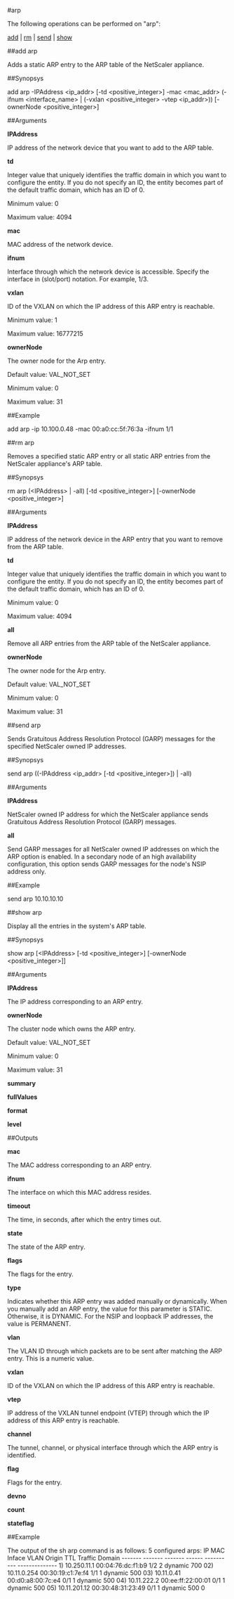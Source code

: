 #arp

The following operations can be performed on "arp":


[add](#add-arp) | [rm](#rm-arp) | [send](#send-arp) | [show](#show-arp)

##add arp

Adds a static ARP entry to the ARP table of the NetScaler appliance.


##Synopsys

add arp -IPAddress &lt;ip_addr> [-td &lt;positive_integer>] -mac &lt;mac_addr> (-ifnum &lt;interface_name> | (-vxlan &lt;positive_integer>  -vtep &lt;ip_addr>)) [-ownerNode &lt;positive_integer>]


##Arguments

<b>IPAddress</b>
IP address of the network device that you want to add to the ARP table.

<b>td</b>
Integer value that uniquely identifies the traffic domain in which you want to configure the entity. If you do not specify an ID, the entity becomes part of the default traffic domain, which has an ID of 0.
Minimum value: 0
Maximum value: 4094

<b>mac</b>
MAC address of the network device.

<b>ifnum</b>
Interface through which the network device is accessible. Specify the interface in (slot/port) notation. For example, 1/3.

<b>vxlan</b>
ID of the VXLAN on which the IP address of this ARP entry is reachable.
Minimum value: 1
Maximum value: 16777215

<b>ownerNode</b>
The owner node for the Arp entry.
Default value: VAL_NOT_SET
Minimum value: 0
Maximum value: 31



##Example

add arp -ip 10.100.0.48 -mac 00:a0:cc:5f:76:3a -ifnum 1/1

##rm arp

Removes a specified static ARP entry or all static ARP entries from the NetScaler appliance's ARP table.


##Synopsys

rm arp (&lt;IPAddress> | -all) [-td &lt;positive_integer>] [-ownerNode &lt;positive_integer>]


##Arguments

<b>IPAddress</b>
IP address of the network device in the ARP entry that you want to remove from the ARP table.

<b>td</b>
Integer value that uniquely identifies the traffic domain in which you want to configure the entity. If you do not specify an ID, the entity becomes part of the default traffic domain, which has an ID of 0.
Minimum value: 0
Maximum value: 4094

<b>all</b>
Remove all ARP entries from the ARP table of the NetScaler appliance.

<b>ownerNode</b>
The owner node for the Arp entry.
Default value: VAL_NOT_SET
Minimum value: 0
Maximum value: 31



##send arp

Sends Gratuitous Address Resolution Protocol (GARP) messages for the specified NetScaler owned IP addresses.


##Synopsys

send arp ((-IPAddress &lt;ip_addr>  [-td &lt;positive_integer>]) | -all)


##Arguments

<b>IPAddress</b>
NetScaler owned IP address for which the NetScaler appliance sends Gratuitous Address Resolution Protocol (GARP) messages.

<b>all</b>
Send GARP messages for all NetScaler owned IP addresses on which the ARP option is enabled. In a secondary node of an high availability configuration, this option sends GARP messages for the node's NSIP address only.



##Example

send arp 10.10.10.10

##show arp

Display all the entries in the system's ARP table.


##Synopsys

show arp [&lt;IPAddress>  [-td &lt;positive_integer>]  [-ownerNode &lt;positive_integer>]]


##Arguments

<b>IPAddress</b>
The IP address corresponding to an ARP entry.

<b>ownerNode</b>
The cluster node which owns the ARP entry.
Default value: VAL_NOT_SET
Minimum value: 0
Maximum value: 31

<b>summary</b>

<b>fullValues</b>

<b>format</b>

<b>level</b>



##Outputs

<b>mac</b>
The MAC address corresponding to an ARP entry.

<b>ifnum</b>
The interface on which this MAC address resides.

<b>timeout</b>
The time, in seconds, after which the entry times out.

<b>state</b>
The state of the ARP entry.

<b>flags</b>
The flags for the entry.

<b>type</b>
Indicates whether this ARP entry was added manually or dynamically. When you manually add an ARP entry, the value for this parameter is STATIC. Otherwise, it is DYNAMIC. For the NSIP and loopback IP addresses, the value is PERMANENT.

<b>vlan</b>
The VLAN ID through which packets are to be sent after matching the ARP entry. This is a numeric value.

<b>vxlan</b>
ID of the VXLAN on which the IP address of this ARP entry is reachable.

<b>vtep</b>
IP address of the VXLAN tunnel endpoint (VTEP) through which the IP address of this ARP entry is reachable.

<b>channel</b>
The tunnel, channel, or physical interface through which the ARP entry is identified.

<b>flag</b>
Flags for the entry.

<b>devno</b>

<b>count</b>

<b>stateflag</b>



##Example

The output of the sh arp command is as follows:	5 configured arps:	IP                MAC               Inface   VLAN     Origin  TTL  Traffic Domain	-------          -------            -------  ------   ------- ---  -------------- 1) 10.250.11.1      00:04:76:dc:f1:b9   1/2      2       dynamic   700  02) 10.11.0.254      00:30:19:c1:7e:f4  1/1       1       dynamic   500  03) 10.11.0.41       00:d0:a8:00:7c:e4  0/1       1       dynamic   500  04) 10.11.222.2      00:ee:ff:22:00:01  0/1       1       dynamic   500  05) 10.11.201.12     00:30:48:31:23:49  0/1       1       dynamic   500  0

